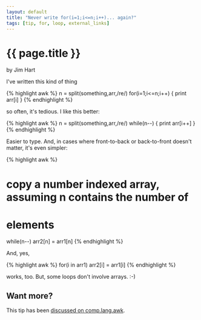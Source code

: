 ```yaml
---
layout: default
title: "Never write for(i=1;i<=n;i++)... again?"
tags: [tip, for, loop, external_links]
---
```


# {{ page.title }}

by Jim Hart

I've written this kind of thing

{% highlight awk %}
n = split(something,arr,/re/)
for(i=1;i<=n;i++) {
   print arr[i]
}
{% endhighlight %}

so often, it's tedious. I like this better:

{% highlight awk %}
n = split(something,arr,/re/)
while(n--) {
   print arr[i++]
}
{% endhighlight %}

Easier to type. And, in cases where front-to-back or back-to-front
doesn't matter, it's even simpler:

{% highlight awk %}
# copy a number indexed array, assuming n contains the number of
# elements

while(n--) arr2[n] = arr1[n]
{% endhighlight %}

And, yes,

{% highlight awk %}
for(i in arr1) arr2[i] = arr1[i]
{% endhighlight %}

works, too. But, some loops don't involve arrays. :-)

## Want more?

This tip has been [discussed on comp.lang.awk][1].

[1]: http://groups.google.com/group/comp.lang.awk/browse_thread/thread/41ab815df9df07bd#
